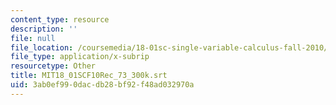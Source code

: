 ```yaml
---
content_type: resource
description: ''
file: null
file_location: /coursemedia/18-01sc-single-variable-calculus-fall-2010/3ab0ef990dacdb28bf92f48ad032970a_MIT18_01SCF10Rec_73_300k.srt
file_type: application/x-subrip
resourcetype: Other
title: MIT18_01SCF10Rec_73_300k.srt
uid: 3ab0ef99-0dac-db28-bf92-f48ad032970a
---
```

